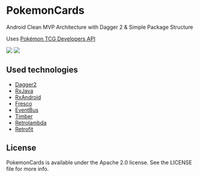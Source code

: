 # PokemonCards

Android Clean MVP Architecture with Dagger 2 & Simple Package Structure

Uses [Pokémon TCG Developers API ](https://pokemontcg.io/)



![](https://cdn.pbrd.co/images/H0kFZd2.jpg)
![](https://cdn.pbrd.co/images/H16FDmu.jpg)


**Used technologies**
--------

* [Dagger2](https://google.github.io/dagger/)
* [RxJava](https://github.com/ReactiveX/RxJava)
* [RxAndroid](https://github.com/ReactiveX/RxAndroid)
* [Fresco](https://github.com/facebook/fresco)
* [EventBus](https://github.com/greenrobot/EventBus)
* [Timber](https://github.com/JakeWharton/timber)
* [Retrolambda](https://github.com/evant/gradle-retrolambda)
* [Retrofit](https://github.com/square/retrofit)


License
--------
PokemonCards is available under the Apache 2.0 license. See the LICENSE file for more info.
